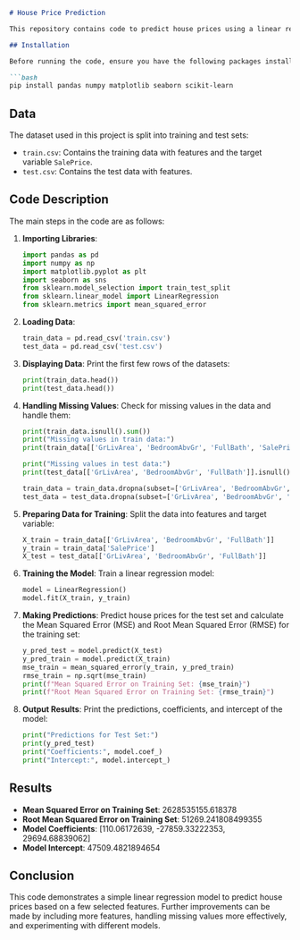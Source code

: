 ```markdown
# House Price Prediction

This repository contains code to predict house prices using a linear regression model. The dataset used for training and testing includes various features about the houses, and the model is trained to predict the sale prices based on these features.

## Installation

Before running the code, ensure you have the following packages installed:

```bash
pip install pandas numpy matplotlib seaborn scikit-learn
```

## Data

The dataset used in this project is split into training and test sets:
- `train.csv`: Contains the training data with features and the target variable `SalePrice`.
- `test.csv`: Contains the test data with features.

## Code Description

The main steps in the code are as follows:

1. **Importing Libraries**:
   ```python
   import pandas as pd
   import numpy as np
   import matplotlib.pyplot as plt
   import seaborn as sns
   from sklearn.model_selection import train_test_split
   from sklearn.linear_model import LinearRegression
   from sklearn.metrics import mean_squared_error
   ```

2. **Loading Data**:
   ```python
   train_data = pd.read_csv('train.csv')
   test_data = pd.read_csv('test.csv')
   ```

3. **Displaying Data**:
   Print the first few rows of the datasets:
   ```python
   print(train_data.head())
   print(test_data.head())
   ```

4. **Handling Missing Values**:
   Check for missing values in the data and handle them:
   ```python
   print(train_data.isnull().sum())
   print("Missing values in train data:")
   print(train_data[['GrLivArea', 'BedroomAbvGr', 'FullBath', 'SalePrice']].isnull().sum())

   print("Missing values in test data:")
   print(test_data[['GrLivArea', 'BedroomAbvGr', 'FullBath']].isnull().sum())

   train_data = train_data.dropna(subset=['GrLivArea', 'BedroomAbvGr', 'FullBath', 'SalePrice'])
   test_data = test_data.dropna(subset=['GrLivArea', 'BedroomAbvGr', 'FullBath'])
   ```

5. **Preparing Data for Training**:
   Split the data into features and target variable:
   ```python
   X_train = train_data[['GrLivArea', 'BedroomAbvGr', 'FullBath']]
   y_train = train_data['SalePrice']
   X_test = test_data[['GrLivArea', 'BedroomAbvGr', 'FullBath']]
   ```

6. **Training the Model**:
   Train a linear regression model:
   ```python
   model = LinearRegression()
   model.fit(X_train, y_train)
   ```

7. **Making Predictions**:
   Predict house prices for the test set and calculate the Mean Squared Error (MSE) and Root Mean Squared Error (RMSE) for the training set:
   ```python
   y_pred_test = model.predict(X_test)
   y_pred_train = model.predict(X_train)
   mse_train = mean_squared_error(y_train, y_pred_train)
   rmse_train = np.sqrt(mse_train)
   print(f"Mean Squared Error on Training Set: {mse_train}")
   print(f"Root Mean Squared Error on Training Set: {rmse_train}")
   ```

8. **Output Results**:
   Print the predictions, coefficients, and intercept of the model:
   ```python
   print("Predictions for Test Set:")
   print(y_pred_test)
   print("Coefficients:", model.coef_)
   print("Intercept:", model.intercept_)
   ```

## Results

- **Mean Squared Error on Training Set**: 2628535155.618378
- **Root Mean Squared Error on Training Set**: 51269.241808499355
- **Model Coefficients**: [110.06172639, -27859.33222353, 29694.68839062]
- **Model Intercept**: 47509.4821894654

## Conclusion

This code demonstrates a simple linear regression model to predict house prices based on a few selected features. Further improvements can be made by including more features, handling missing values more effectively, and experimenting with different models.
